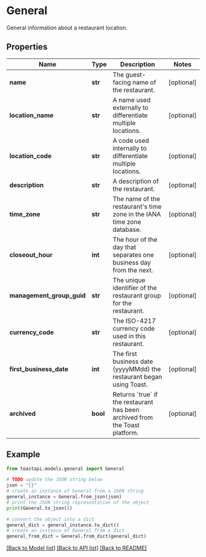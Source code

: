 # General

General information about a restaurant location.

## Properties

Name | Type | Description | Notes
------------ | ------------- | ------------- | -------------
**name** | **str** | The guest-facing name of the restaurant. | [optional] 
**location_name** | **str** | A name used externally to differentiate multiple locations. | [optional] 
**location_code** | **str** | A code used internally to differentiate multiple locations. | [optional] 
**description** | **str** | A description of the restaurant. | [optional] 
**time_zone** | **str** | The name of the restaurant&#39;s time zone in the IANA time zone database. | [optional] 
**closeout_hour** | **int** | The hour of the day that separates one business day from the next. | [optional] 
**management_group_guid** | **str** | The unique identifier of the restaurant group for the restaurant. | [optional] 
**currency_code** | **str** | The ISO-4217 currency code used in this restaurant. | [optional] 
**first_business_date** | **int** | The first business date (yyyyMMdd) the restaurant began using Toast. | [optional] 
**archived** | **bool** | Returns &#x60;true&#x60; if the restaurant has been archived from the Toast platform. | [optional] 

## Example

```python
from toastapi.models.general import General

# TODO update the JSON string below
json = "{}"
# create an instance of General from a JSON string
general_instance = General.from_json(json)
# print the JSON string representation of the object
print(General.to_json())

# convert the object into a dict
general_dict = general_instance.to_dict()
# create an instance of General from a dict
general_from_dict = General.from_dict(general_dict)
```
[[Back to Model list]](../README.md#documentation-for-models) [[Back to API list]](../README.md#documentation-for-api-endpoints) [[Back to README]](../README.md)


